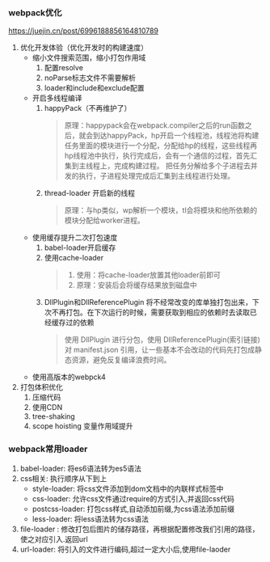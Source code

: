 ### webpack优化
https://juejin.cn/post/6996188856164810789
1. 优化开发体验（优化开发时的构建速度）
    + 缩小文件搜索范围，缩小打包作用域
        1. 配置resolve
        2. noParse标志文件不需要解析
        3. loader和include和exclude配置
    + 开启多线程编译
        1. happyPack（不再维护了）
            > 原理：happypack会在webpack.compiler之后的run函数之后，就会到达happyPack，hp开启一个线程池，线程池将构建任务里面的模块进行一个分配，分配给hp的线程，这些线程再hp线程池中执行，执行完成后，会有一个通信的过程，首先汇集到主线程上，完成构建过程。
            > 把任务分解给多个子进程去并发的执行，子进程处理完成后汇集到主线程进行处理。
        2. thread-loader 开启新的线程
            >原理：与hp类似，wp解析一个模块，tl会将模块和他所依赖的模块分配给worker进程。
    + 使用缓存提升二次打包速度
        1. babel-loader开启缓存
        2. 使用cache-loader
            > 1. 使用：将cache-loader放置其他loader前即可
            > 2. 原理：安装后会将缓存结果放到磁盘中
        3. DllPlugin和DllReferencePlugin 将不经常改变的库单独打包出来，下次不再打包。在下次运行的时候，需要获取到相应的依赖时去读取已经缓存过的依赖
            > 使用 DllPlugin 进行分包，使用 DllReferencePlugin(索引链接) 对 manifest.json 引用，让一些基本不会改动的代码先打包成静态资源，避免反复编译浪费时间。
    + 使用高版本的webpck4
2. 打包体积优化
    1. 压缩代码
    2. 使用CDN
    3. tree-shaking
    4. scope hoisting 变量作用域提升



### webpack常用loader
1. babel-loader: 将es6语法转为es5语法
2. css相关: 执行顺序从下到上
    * style-loader: 将css文件添加到dom文档中的内联样式标签中
    * css-loader: 允许css文件通过require的方式引入,并返回css代码
    * postcss-loader: 打包css样式,自动添加前缀,为css语法添加前缀
    * less-loader: 将less语法转为css语法
3. file-loader : 修改打包后图片的储存路径，再根据配置修改我们引用的路径，使之对应引入.返回url
4. url-loader: 将引入的文件进行编码,超过一定大小后,使用file-laoder